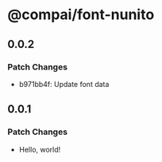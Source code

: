# @compai/font-nunito

## 0.0.2

### Patch Changes

- b971bb4f: Update font data

## 0.0.1

### Patch Changes

- Hello, world!
